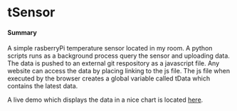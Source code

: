 # tSensor

#### Summary

A simple rasberryPi temperature sensor located in my room. A python scripts runs as a background process query the sensor and uploading data. The data is pushed to an external git respository as a javascript file. Any website can access the data by placing linking to the js file. The js file when executed by the browser creates a global variable called tData which contains the latest data.

A live demo which displays the data in a nice chart is located [here](https://mmihira.github.io/tSensor).


